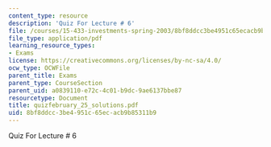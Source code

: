 ```yaml
---
content_type: resource
description: 'Quiz For Lecture # 6'
file: /courses/15-433-investments-spring-2003/8bf8ddcc3be4951c65ecacb9b85311b9_quizfebruary_25_solutions.pdf
file_type: application/pdf
learning_resource_types:
- Exams
license: https://creativecommons.org/licenses/by-nc-sa/4.0/
ocw_type: OCWFile
parent_title: Exams
parent_type: CourseSection
parent_uid: a0839110-e72c-4c01-b9dc-9ae6137bbe87
resourcetype: Document
title: quizfebruary_25_solutions.pdf
uid: 8bf8ddcc-3be4-951c-65ec-acb9b85311b9
---
```

Quiz For Lecture # 6